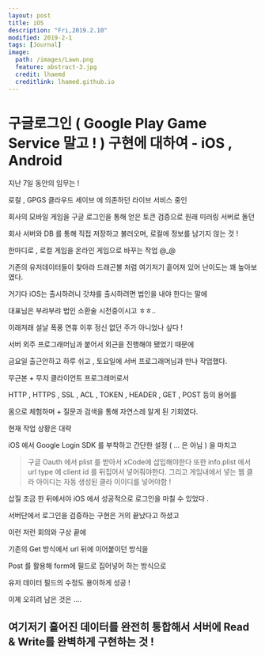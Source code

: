 ```yaml
---
layout: post
title: iOS
description: "Fri,2019.2.10"
modified: 2019-2-1
tags: [Journal]
image:
  path: /images/Lawn.png
  feature: abstract-3.jpg
  credit: lhaemd
  creditlink: lhamed.github.io
---
```


# 구글로그인 ( Google Play Game Service 말고 ! ) 구현에 대하여 - iOS , Android 

지난 7일 동안의 임무는 ! 

로컬 , GPGS 클라우드 세이브 에 의존하던 라이브 서비스 중인 

회사의 모바일 게임을 구글 로그인을 통해 얻은 토큰 검증으로 원래 미러링 서버로 돌던 

회사 서버와 DB 를 통해 직접 저장하고 불러오며, 로컬에 정보를 남기지 않는 것 ! 

한마디로 , 로컬 게임을 온라인 게임으로 바꾸는 작업 @_@

기존의 유저데이터들이 찾아라 드래곤볼 처럼 여기저기 흩어져 있어 난이도는 꽤 높아보였다. 

거기다 iOS는 출시하려니 갓챠를 출시하려면 법인을 내야 한다는 말에

대표님은 부랴부랴 법인 소환술 시전중이시고 ㅎㅎ..

이래저래 설날 폭풍 연휴 이후 정신 없던 주가 아니었나 싶다 ! 

서버 외주 프로그래머님과 붙어서 외근을 진행해야 됐었기 때문에 

금요일 출근안하고 하루 쉬고 , 토요일에 서버 프로그래머님과 만나 작업했다. 

무근본 + 무지 클라이언트 프로그래머로서

HTTP , HTTPS , SSL , ACL , TOKEN , HEADER , GET , POST 등의 용어를

몸으로 체험하며 + 질문과 검색을 통해 자연스레 알게 된 기회였다. 

현재 작업 상황은 대략 

iOS 에서 Google Login SDK 를 부착하고 간단한 설정 ( ... 은 아님 ) 을 마치고
>구글 Oauth 에서 plist 를 받아서 xCode에 삽입해야한다 
>또한 info.plist 에서 url type 에 client id 를 뒤집어서 넣어줘야한다. 
>그리고 게임내에서 넣는 웹 클라 아이디는 자동 생성된 클라 이이디를 넣어야함 ! 

삽질 조금 한 뒤에서야 iOS 에서 성공적으로 로그인을 마칠 수 있었다 . 

서버단에서 로그인을 검증하는 구현은 거의 끝났다고 하셨고 

이런 저런 회의와 구상 끝에 

기존의 Get 방식에서 url 뒤에 이어붙이던 방식을

Post 를 활용해 form에 필드로 집어넣어 하는 방식으로

유저 데이터 필드의 수정도 용이하게 성공 ! 

이제 오히려 남은 것은 .... 

## 여기저기 흩어진 데이터를 완전히 통합해서 서버에 Read & Write를 완벽하게 구현하는 것 ! 

